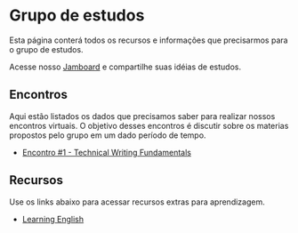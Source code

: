 # Grupo de estudos

Esta página conterá todos os recursos e informações que precisarmos para o grupo de estudos.

Acesse nosso [Jamboard](https://jamboard.google.com/d/1369tuPuf4cnJOIGjmEL12F2xOyFzGhwXinzSOllynk8/edit?usp=sharing) e compartilhe suas idéias de estudos.

## Encontros

Aqui estão listados os dados que precisamos saber para realizar nossos encontros virtuais. O objetivo desses encontros é discutir sobre os materias propostos pelo grupo em um dado período de tempo.

- [Encontro #1 - Technical Writing Fundamentals](group-1.md)

## Recursos

Use os links abaixo para acessar recursos extras para aprendizagem.

- [Learning English](english.md)

